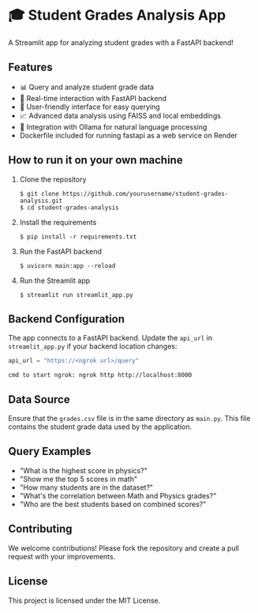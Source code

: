 # 🎓 Student Grades Analysis App

A Streamlit app for analyzing student grades with a FastAPI backend!


## Features

- 📊 Query and analyze student grade data
- 🔗 Real-time interaction with FastAPI backend
- 👥 User-friendly interface for easy querying
- 📈 Advanced data analysis using FAISS and local embeddings
- 🤖 Integration with Ollama for natural language processing
- Dockerfile included for running fastapi as a web service on Render

## How to run it on your own machine

1. Clone the repository

   ```
   $ git clone https://github.com/yourusername/student-grades-analysis.git
   $ cd student-grades-analysis
   ```

2. Install the requirements

   ```
   $ pip install -r requirements.txt
   ```

3. Run the FastAPI backend

   ```
   $ uvicorn main:app --reload
   ```

4. Run the Streamlit app

   ```
   $ streamlit run streamlit_app.py
   ```

## Backend Configuration

The app connects to a FastAPI backend. Update the `api_url` in `streamlit_app.py` if your backend location changes:

```python
api_url = "https://<ngrok url>/query"
```
```ngrok
cmd to start ngrok: ngrok http http://localhost:8000
```

## Data Source

Ensure that the `grades.csv` file is in the same directory as `main.py`. This file contains the student grade data used by the application.

## Query Examples

- "What is the highest score in physics?"
- "Show me the top 5 scores in math"
- "How many students are in the dataset?"
- "What's the correlation between Math and Physics grades?"
- "Who are the best students based on combined scores?"

## Contributing

We welcome contributions! Please fork the repository and create a pull request with your improvements.

## License

This project is licensed under the MIT License.

